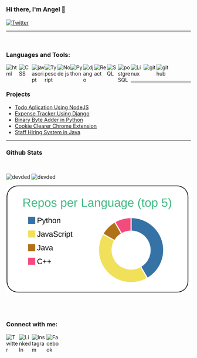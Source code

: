 ### Hi there, I'm Angel 👋

[<img align="center" alt="Twitter" width="1100px" src="https://www.internetcreation.net/wp-content/uploads/2015/04/banner-web-development.png" />][github]

---

<br />

<!-- <p>
<img src="https://komarev.com/ghpvc/?username=angeldhakal" alt="devded" />
</p>

<br /> -->

### Languages and Tools:

<!-- [<img align="left" alt="vscode" width="35px" src="https://1.bp.blogspot.com/-o4DFm8ezwIo/X1CZU2msEOI/AAAAAAAABAI/pkZ7ACL5OT0SICDfK8MdcyZvg7R0N1nXgCNcBGAsYHQ/s1024/vscode.png" />][github] -->

[<img align="left" alt="html" width="35px" src="https://1.bp.blogspot.com/-tNNAljiQaKk/X1CZRzMNFaI/AAAAAAAAA_c/_TagpC3pYE0scbpGcoEhVF8dL-zFUzHngCNcBGAsYHQ/s320/html.png" />][github]
[<img align="left" alt="CSS" width="35px" src="https://1.bp.blogspot.com/-qpcxiXZFyqg/X1CZPYVssgI/AAAAAAAAA_A/0_fz6tlIq84pPeds2hBKcbaFDFTgM1bWgCNcBGAsYHQ/s320/css3.png" />][github]
[<img align="left" alt="javascript" width="35px" src="https://1.bp.blogspot.com/-_J_luuLTssY/X1CZSDLOsTI/AAAAAAAAA_k/P19c18i6zy0KNsU4N_shi1tnUOem0nrvQCNcBGAsYHQ/s320/js.png" />][github]
[<img align="left" alt="Typescript" width="35px" src="https://1.bp.blogspot.com/-n-o4kftqpSc/X1CZT34MC-I/AAAAAAAABAA/rsUiWPlnjeQKevLoPWcC-WtMGDoYuqwcgCNcBGAsYHQ/s320/ts.png" />][github]
[<img align="left" alt="Node js" width="35px" src="https://1.bp.blogspot.com/-kJRmHSv5vMA/X1CZS7VvkxI/AAAAAAAAA_w/XNmN6MMTFfItvb3sQYQR0CdTZxVi7JVCQCNcBGAsYHQ/s320/node.png" />][github]

[<img align="left" alt="Python" width="35px" src="https://1.bp.blogspot.com/-KFAjr5kKuKM/X1CZTkFY3mI/AAAAAAAAA_8/tD6-xEYmRLcNehiWqcN9qFIUTI3D09skACNcBGAsYHQ/s320/python.png" />][github]

[<img align="left" alt="django" width="30px" src="https://1.bp.blogspot.com/-QCrYJ9yqgNM/X1CZPqaTQdI/AAAAAAAAA_E/McWTdhbbRXculX-oXibT2_x2c3MObIYFwCNcBGAsYHQ/s320/django.png" />][github]

[<img align="left" alt="React" width="35px" src="https://1.bp.blogspot.com/-7vPr1nMVp94/X1CZTtevT1I/AAAAAAAAA_4/V4ZPCdbi_iUz5f_IVZ904pRIFWrvGQ3pACNcBGAsYHQ/s320/react.png" />][github]

[<img align="left" alt="SQL" width="30px" src="https://1.bp.blogspot.com/-Jpvw5_Bg_Qk/X1CZPm8zb4I/AAAAAAAAA_I/RLZpT3s8D1cMT5oO5K1wVLeTtybHR1PwwCNcBGAsYHQ/s320/db.png" />][github]
[<img align="left" alt="postgreSQL" width="35px" src="https://1.bp.blogspot.com/-N36eWpvpDL8/X1CZTIugmhI/AAAAAAAAA_0/QBUXRByN_i4TOwvBJD3eeuk6Qd_IYddlQCNcBGAsYHQ/s320/postgres.png" />][github]
[<img align="left" alt="Linux" width="35px" src="https://1.bp.blogspot.com/-jTvyNlgJzwI/X1CZS1n-x8I/AAAAAAAAA_s/ZgLT8E6JCL0Gbmf3OC-TUwHEg1fb5b_5ACNcBGAsYHQ/s320/linux.png" />][github]
[<img align="left" alt="git" width="35px" src="https://1.bp.blogspot.com/-1orgmeq3Klg/X1CZQWQ431I/AAAAAAAAA_Q/l5Pb3RunCckA4lkHkyqiLLYIrxHwZbHIwCNcBGAsYHQ/s320/git.png" />][github]
[<img align="left" alt="github" width="40px" src="https://1.bp.blogspot.com/-pRYToi2SxRU/X1CZQnlxKII/AAAAAAAAA_U/nnpKYkbfWiMVLLEipl5H_QLJW019cjBqACNcBGAsYHQ/s320/github.png" />][github]
<br/>
<br/>

---

### Projects

- [Todo Aplication Using NodeJS][todo-node]
- [Expense Tracker Using Django][expense-tracker]
- [Binary Byte Adder in Python][byte-adder]
- [Cookie Clearer Chrome Extension][cookie-clearer]
- [Staff Hiring System in Java][staff-hiring]

---

### Github Stats

<br/>
<p align="left">
<img src="https://github-readme-stats.vercel.app/api?username=angeldhakal&show_icons=true&hide=contribs" alt="devded" />

<img src="https://github-readme-stats.anuraghazra1.vercel.app/api/top-langs/?username=angeldhakal&layout=compact" alt="devded" />
</p>

[![](https://raw.githubusercontent.com/AngelDhakal/AngelDhakal/master/profile-summary-card-output/vue/1-repos-per-language.svg)](https://github.com/vn7n24fzkq/github-profile-summary-cards)

<br/>
<br/>

### Connect with me:

<!-- [<img align="left" alt="anjaldhakal.com.np" width="35px" src="https://www.pngitem.com/pimgs/m/529-5296115_logo-icon-web-png-png-download-transparent-background.png" />][website] -->

[<img align="left" alt="Twitter" width="35px" src="https://logodownload.org/wp-content/uploads/2014/09/twitter-logo-2-1.png" />][twitter]
[<img align="left" alt="LinkedIn" width="35px" src="https://image.flaticon.com/icons/png/512/174/174857.png" />][linkedin]
[<img align="left" alt="Instagram" width="40px" src="https://instagram-brand.com/wp-content/themes/ig-branding/assets/images/ig-logo-email.png" />][instagram]
[<img align="left" alt="Facebook" width="35px" src="https://www.freepnglogos.com/uploads/facebook-logo-icon/facebook-logo-icon-file-facebook-icon-svg-wikimedia-commons-4.png" />][facebook]

<br />
<br />

[website]: https://anjaldhakal.com.np
[twitter]: https://twitter.com/AnjalDhakal2
[instagram]: https://www.instagram.com/anjal_dkl/
[linkedin]: https://www.linkedin.com/in/angeldhakal/
[facebook]: https://www.facebook.com/anjal.dhakal.96/
[github]: https://github.com/AngelDhakal

<!-- Project Links -->

[todo-node]: https://github.com/AngelDhakal/todo-application-node
[expense-tracker]: https://github.com/AngelDhakal/Expense-Tracker
[byte-adder]: https://github.com/AngelDhakal/byte-adder
[cookie-clearer]: https://github.com/AngelDhakal/sesion-clear-extension
[staff-hiring]: https://github.com/AngelDhakal/staff-hiring-system
